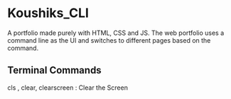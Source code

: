 # Koushiks_CLI
A portfolio made purely with HTML, CSS and JS. The web portfolio uses a command line as the UI and switches to different pages based on the command.

## Terminal Commands

cls , clear, clearscreen : Clear the Screen



